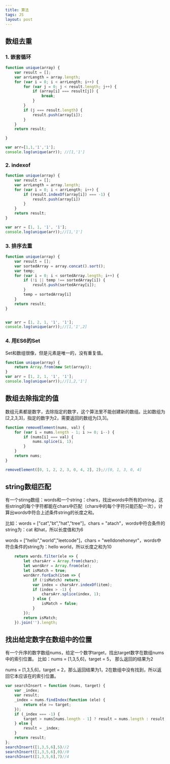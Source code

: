 ```yaml
---
title: 算法
tags: JS
layout: post
---
```


## 数组去重
### 1. 嵌套循环
```js
function unique(array) {
    var result = [];
    var arrLength = array.length;
    for (var i = 0; i < arrLength; i++) {
        for (var j = 0; j < result.length; j++) {
            if (array[i] === result[j]) {
                break;
            }
        }
        if (j === result.length) {
            result.push(array[i]);
        }
    }
    return result;

}

var arr=[1,1,'1','1'];
console.log(unique(arr)); //[1,'1']
```

### 2. indexof
```js
function unique(array) {
    var result = [];
    var arrLength = array.length;
    for (var i = 0; i < arrLength; i++) {
        if (result.indexOf(array[i]) === -1) {
            result.push(array[i])
        }
    }
    return result;
}

var arr = [1, 1, '1', '1'];
console.log(unique(arr));//[1,'1']

```
### 3. 排序去重
```js
function unique(array) {
    var result = [];
    var sortedArray = array.concat().sort();
    var temp;
    for (var i = 0; i < sortedArray.length; i++) {
        if (!i || temp !== sortedArray[i]) {
            result.push(sortedArray[i]);
        }
        temp = sortedArray[i]
    }
    return result;
}


var arr = [1, 2, 1, '1', '1'];
console.log(unique(arr));//[1,'1',2]
```

### 4. 用ES6的Set
Set和数组很像，但是元素是唯一的，没有重复值。
```js
function unique(array) {
    return Array.from(new Set(array));
}
var arr = [1, 2, 1, '1', '1'];
console.log(unique(arr));//[1,2,'1']
```

## 数组去除指定的值
数组元素都是数字，去除指定的数字，这个算法里不能创建新的数组。比如数组为[2,2,3,3]，指定的数字为2，需要返回的数组为[3,3]。

```js
function removeElement(nums, val) {
    for (var i = nums.length - 1; i >= 0; i--) {
        if (nums[i] === val) {
            nums.splice(i, 1);
        }
    }
    return nums;
}

removeElement([0, 1, 2, 2, 3, 0, 4, 2], 2);//[0, 1, 3, 0, 4]
```

## string数组匹配
有一个stirng数组：words和一个string：chars，找出words中所有的string，这些string的每个字符都能在chars中匹配（chars中的每个字符只能匹配一次），计算出words中符合上述条件string的长度之和。


比如：words = ["cat","bt","hat","tree"]，chars = "atach"，words中符合条件的string为：cat 和hat，所以长度值和为6


 words = ["hello","world","leetcode"]，chars = "welldonehoneyr"，words中符合条件的string为：hello world，所以长度之和为10

```js
    return words.filter(ele => {
        let charsArr = Array.from(chars);
        let wordArr = Array.from(ele);
        let isMatch = true;
        wordArr.forEach(item => {
            if (!isMatch) return;
            var index = charsArr.indexOf(item);
            if (index > -1) {
                charsArr.splice(index, 1);
            } else {
                isMatch = false;
            }
        });
        return isMatch;
    }).join('').length;
```

## 找出给定数字在数组中的位置
有一个升序的数字数组nums，给定一个数字target，找出target数字在数组nums中的索引位置。
比如：nums = [1,3,5,6]，target = 5， 那么返回的结果为2


nums = [1,3,5,6]，target = 2，那么返回结果为1，2在数组中没有找到，所以返回它本应该在的索引位置。

```js
var searchInsert = function (nums, target) {
    var _index;
    var result;
    _index = nums.findIndex(function (ele) {
        return ele >= target;
    });
    if (_index === -1) {
        target > nums[nums.length - 1] ? result = nums.length : result = 0;
    } else {
        result = _index;
    }
    return result;
};
searchInsert([1,3,5,6],5)//2
searchInsert([1,3,5,6],0)//0
searchInsert([1,3,5,6],7)//4
```
